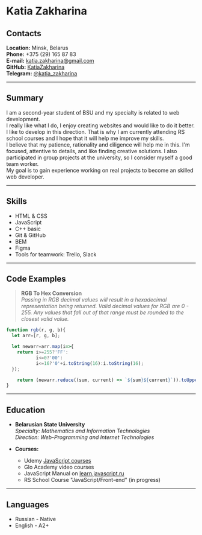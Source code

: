 # Katia Zakharina

## Contacts

**Location:** Minsk, Belarus  
**Phone:** +375 (29) 165 87 83  
**E-mail:** katia.zakharina@gmail.com  
**GitHub:** [KatiaZakharina](https://github.com/KatiaZakharina)  
**️Telegram:** [@katia_zakharina](https://t.me/katia_zakharina)

---

## Summary

I am a second-year student of BSU and my specialty is related to web development.  
I really like what I do, I enjoy creating websites and would like to do it better. I like to develop in this direction. That is why I am currently attending RS school courses and I hope that it will help me improve my skills.  
I believe that my patience, rationality and diligence will help me in this. I'm focused, attentive to details, and like finding creative solutions. I also participated in group projects at the university, so I consider myself a good team worker.  
My goal is to gain experience working on real projects to become an skilled web developer.

---

## Skills

- HTML & CSS
- JavaScript
- C++ basic
- Git & GitHub
- BEM
- Figma
- Tools for teamwork: Trello, Slack

---

## Code Examples

> **RGB To Hex Conversion**  
> _Passing in RGB decimal values will result in a hexadecimal representation being returned. Valid decimal values for RGB are 0 - 255. Any values that fall out of that range must be rounded to the closest valid value._

```JavaScript
function rgb(r, g, b){
  let arr=[r, g, b];

  let newarr=arr.map(i=>{
    return i>=255?'FF':
           i<=0?'00':
           i<=16?'0'+i.toString(16):i.toString(16);
  });

    return (newarr.reduce((sum, current) => `${sum}${current}`)).toUpperCase();
}
```

---

## Education

- **Belarusian State University**</br>
  _Specialty: Mathematics and Information Technologies_  
  _Direction: Web-Programming and Internet Technologies_

- **Courses:**
  - Udemy [JavaScript courses](https://www.udemy.com/course/javascript_full/)
  - Glo Academy video courses
  - JavaScript Manual on [learn.javascript.ru](https://learn.javascript.ru/)
  - RS School Course "JavaScript/Front-end" (in progress)

---

## Languages

- Russian - Native
- English - A2+
